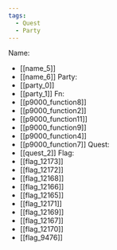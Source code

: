 ```yaml
---
tags:
  - Quest
  - Party
---
```

Name:
- [[name_5]]
- [[name_6]]
Party:
- [[party_0]]
- [[party_1]]
Fn:
- [[p9000_function8]]
- [[p9000_function2]]
- [[p9000_function11]]
- [[p9000_function9]]
- [[p9000_function4]]
- [[p9000_function7]]
Quest:
- [[quest_2]]
Flag:
- [[flag_12173]]
- [[flag_12172]]
- [[flag_12168]]
- [[flag_12166]]
- [[flag_12165]]
- [[flag_12171]]
- [[flag_12169]]
- [[flag_12167]]
- [[flag_12170]]
- [[flag_9476]]
